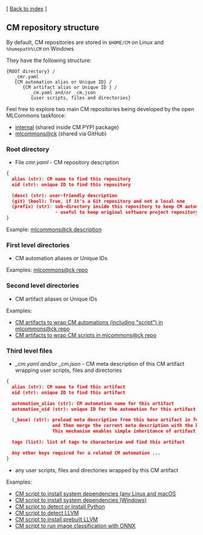 [ [Back to index](README.md) ]

## CM repository structure

By default, CM repositories are stored in `$HOME/CM` on Linux and `%homepath%\CM` on Windows

They have the following structure:

```
{ROOT directory} / 
   _cmr.yaml
   {CM automation alias or Unique ID} / 
      {CM artifact alias or Unique ID } / 
         _cm.yaml and/or _cm.json
         {user scripts, files and directories}
```

Feel free to explore two main CM repositories being developed by the open MLCommons taskforce:
* [internal](https://github.com/mlcommons/ck/blob/master/cm/cmind/repo) (shared inside CM PYPI package)
* [mlcommons@ck](https://github.com/mlcommons/ck/blob/master/cm-mlops) (shared via GitHub)


### Root directory

* File *cmr.yaml* - CM repository description

```json
{
  alias (str): CM name to find this repository
  uid (str): unique ID to find this repository

  (desc) (str): user-friendly description
  (git) (bool): True, if it's a Git repository and not a local one
  (prefix) (str): sub-directory inside this repository to keep CM automations and artifacts
                  - useful to keep original software project repository intact
}
```

Example: [mlcommons@ck description](https://github.com/mlcommons/ck/blob/master/cmr.yaml) 

### First level directories

* CM automation aliases or Unique IDs

Examples: [mlcommons@ck repo](https://github.com/mlcommons/ck/tree/master/cm-mlops)

### Second level directories

* CM artifact aliases or Unique IDs

Examples: 

* [CM artifacts to wrap CM automations (including "script") in mlcommons@ck repo](https://github.com/mlcommons/ck/tree/master/cm-mlops/automation) 
* [CM artifacts to wrap CM scripts in mlcommons@ck repo](https://github.com/mlcommons/ck/tree/master/cm-mlops/script)

### Third level files

* *_cm.yaml and/or _cm.json* - CM meta description of this CM artifact wrapping user scripts, files and directories

```json
{
  alias (str): CM name to find this artifact
  uid (str): unique ID to find this artifact

  automation_alias (str): CM automation name for this artifact
  automation_uid (str): unique ID for the automation for this artifact

  (_base) (str): preload meta description from this base artifact in format "{automation}::{artifact}" 
                 and then merge the current meta description with the base.
                 This mechanism enables simple inheritance of artifact meta descriptions.

  tags (list): list of tags to characterize and find this artifact

  Any other keys required for a related CM automation ...
}
```

* any user scripts, files and directories wrapped by this CM artifact

Examples: 
* [CM script to install system dependencies (any Linux and macOS](https://github.com/mlcommons/ck/tree/master/cm-mlops/script/get-sys-utils-cm) 
* [CM script to install system dependencies (Windows)](https://github.com/mlcommons/ck/tree/master/cm-mlops/script/get-sys-utils-min) 
* [CM script to detect or install Python](https://github.com/mlcommons/ck/tree/master/cm-mlops/script/get-python3) 
* [CM script to detect LLVM](https://github.com/mlcommons/ck/tree/master/cm-mlops/script/get-llvm) 
* [CM script to install prebuilt LLVM](https://github.com/mlcommons/ck/tree/master/cm-mlops/script/install-llvm-prebuilt) 
* [CM script to run image classification with ONNX](https://github.com/mlcommons/ck/tree/master/cm-mlops/script/app-image-classification-onnx-py)

